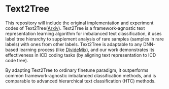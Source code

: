 # Text2Tree

This repository will include the original implementation and experiment codes of Text2Tree([Arxiv](https://arxiv.org/abs/2311.16650)). Text2Tree is a framework-agnostic text representation learning algorithm for imbalanced text classification, it uses label tree hierarchy to supplement analysis of rare samples (samples in rare labels) with ones from other labels. Text2Tree is adaptable to any DNN-based learning process (like [DivideMix](https://arxiv.org/abs/2002.07394)), and our work demonstrates its effectiveness in ICD coding tasks (by aligning text representation to ICD code tree).

By adapting Text2Tree to ordinary finetune paradigm, it outperforms common framework-agnostic imbalanced classification methods, and is comparable to advanced hierarchical text classification (HTC) methods.